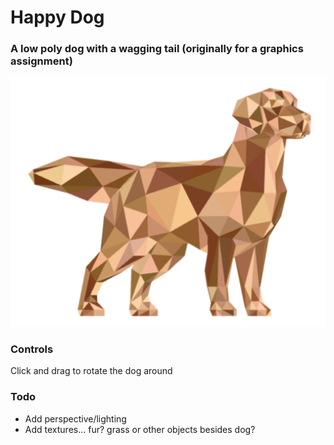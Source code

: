 # Happy Dog
### A low poly dog with a wagging tail (originally for a graphics assignment)

![Image](example.png)

### Controls
Click and drag to rotate the dog around

### Todo
- Add perspective/lighting
- Add textures... fur? grass or other objects besides dog?